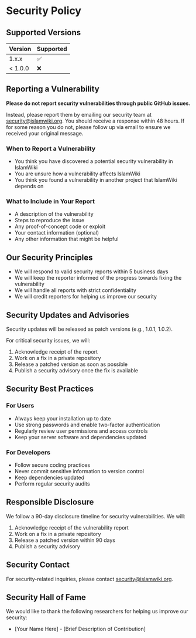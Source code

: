 # Security Policy

## Supported Versions

| Version | Supported          |
| ------- | ------------------ |
| 1.x.x   | :white_check_mark: |
| < 1.0.0 | :x:                |

## Reporting a Vulnerability

**Please do not report security vulnerabilities through public GitHub issues.**

Instead, please report them by emailing our security team at [security@islamwiki.org](mailto:security@islamwiki.org). 
You should receive a response within 48 hours. If for some reason you do not, please follow up via email to ensure we received your original message.

### When to Report a Vulnerability

- You think you have discovered a potential security vulnerability in IslamWiki
- You are unsure how a vulnerability affects IslamWiki
- You think you found a vulnerability in another project that IslamWiki depends on

### What to Include in Your Report

- A description of the vulnerability
- Steps to reproduce the issue
- Any proof-of-concept code or exploit
- Your contact information (optional)
- Any other information that might be helpful

## Our Security Principles

- We will respond to valid security reports within 5 business days
- We will keep the reporter informed of the progress towards fixing the vulnerability
- We will handle all reports with strict confidentiality
- We will credit reporters for helping us improve our security

## Security Updates and Advisories

Security updates will be released as patch versions (e.g., 1.0.1, 1.0.2).

For critical security issues, we will:
1. Acknowledge receipt of the report
2. Work on a fix in a private repository
3. Release a patched version as soon as possible
4. Publish a security advisory once the fix is available

## Security Best Practices

### For Users
- Always keep your installation up to date
- Use strong passwords and enable two-factor authentication
- Regularly review user permissions and access controls
- Keep your server software and dependencies updated

### For Developers
- Follow secure coding practices
- Never commit sensitive information to version control
- Keep dependencies updated
- Perform regular security audits

## Responsible Disclosure

We follow a 90-day disclosure timeline for security vulnerabilities. We will:

1. Acknowledge receipt of the vulnerability report
2. Work on a fix in a private repository
3. Release a patched version within 90 days
4. Publish a security advisory

## Security Contact

For security-related inquiries, please contact [security@islamwiki.org](mailto:security@islamwiki.org).

## Security Hall of Fame

We would like to thank the following researchers for helping us improve our security:

- [Your Name Here] - [Brief Description of Contribution]
